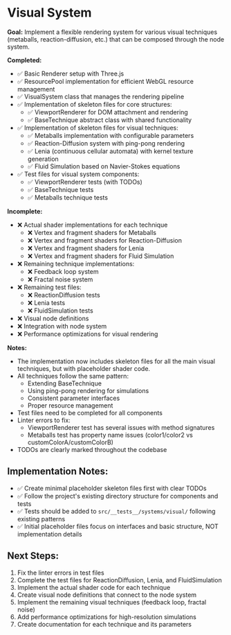 # Visual System

**Goal:** Implement a flexible rendering system for various visual techniques (metaballs, reaction-diffusion, etc.) that can be composed through the node system.

**Completed:**
- ✅ Basic Renderer setup with Three.js
- ✅ ResourcePool implementation for efficient WebGL resource management
- ✅ VisualSystem class that manages the rendering pipeline
- ✅ Implementation of skeleton files for core structures:
  - ✅ ViewportRenderer for DOM attachment and rendering
  - ✅ BaseTechnique abstract class with shared functionality
- ✅ Implementation of skeleton files for visual techniques:
  - ✅ Metaballs implementation with configurable parameters
  - ✅ Reaction-Diffusion system with ping-pong rendering
  - ✅ Lenia (continuous cellular automata) with kernel texture generation
  - ✅ Fluid Simulation based on Navier-Stokes equations
- ✅ Test files for visual system components:
  - ✅ ViewportRenderer tests (with TODOs)
  - ✅ BaseTechnique tests
  - ✅ Metaballs technique tests

**Incomplete:**
- ❌ Actual shader implementations for each technique
  - ❌ Vertex and fragment shaders for Metaballs
  - ❌ Vertex and fragment shaders for Reaction-Diffusion
  - ❌ Vertex and fragment shaders for Lenia
  - ❌ Vertex and fragment shaders for Fluid Simulation
- ❌ Remaining technique implementations:
  - ❌ Feedback loop system
  - ❌ Fractal noise system
- ❌ Remaining test files:
  - ❌ ReactionDiffusion tests
  - ❌ Lenia tests
  - ❌ FluidSimulation tests
- ❌ Visual node definitions
- ❌ Integration with node system
- ❌ Performance optimizations for visual rendering

**Notes:**
- The implementation now includes skeleton files for all the main visual techniques, but with placeholder shader code.
- All techniques follow the same pattern:
  - Extending BaseTechnique
  - Using ping-pong rendering for simulations
  - Consistent parameter interfaces
  - Proper resource management
- Test files need to be completed for all components
- Linter errors to fix:
  - ViewportRenderer test has several issues with method signatures
  - Metaballs test has property name issues (color1/color2 vs customColorA/customColorB)
- TODOs are clearly marked throughout the codebase

## Implementation Notes:
- ✅ Create minimal placeholder skeleton files first with clear TODOs
- ✅ Follow the project's existing directory structure for components and tests
- ✅ Tests should be added to `src/__tests__/systems/visual/` following existing patterns
- ✅ Initial placeholder files focus on interfaces and basic structure, NOT implementation details

## Next Steps:
1. Fix the linter errors in test files
2. Complete the test files for ReactionDiffusion, Lenia, and FluidSimulation
3. Implement the actual shader code for each technique
4. Create visual node definitions that connect to the node system
5. Implement the remaining visual techniques (feedback loop, fractal noise)
6. Add performance optimizations for high-resolution simulations
7. Create documentation for each technique and its parameters